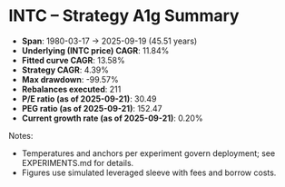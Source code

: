 # INTC – Strategy A1g Summary

- **Span**: 1980-03-17 → 2025-09-19 (45.51 years)
- **Underlying (INTC price) CAGR**: 11.84%
- **Fitted curve CAGR**: 13.58%
- **Strategy CAGR**: 4.39%
- **Max drawdown**: -99.57%
- **Rebalances executed**: 211
- **P/E ratio (as of 2025-09-21)**: 30.49
- **PEG ratio (as of 2025-09-21)**: 152.47
- **Current growth rate (as of 2025-09-21)**: 0.20%

Notes:

- Temperatures and anchors per experiment govern deployment; see EXPERIMENTS.md for details.
- Figures use simulated leveraged sleeve with fees and borrow costs.
